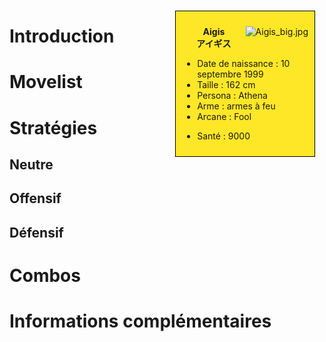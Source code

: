 <div style="float:right; border: 1px black solid; background-color: #FEE727; width: 40%; margin:15px; padding:10px">
<div style="float:right">

![](Aigis_big.jpg "Aigis_big.jpg")

</div>
<div>
<center>

**Aigis**  
**アイギス**  
  

</center>

- Date de naissance : 10 septembre 1999
- Taille : 162 cm
- Persona : Athena
- Arme : armes à feu
- Arcane : Fool

<!-- -->

- Santé : 9000

</div>
</div>

# Introduction

# Movelist

# Stratégies

## Neutre

## Offensif

## Défensif

# Combos

# Informations complémentaires
